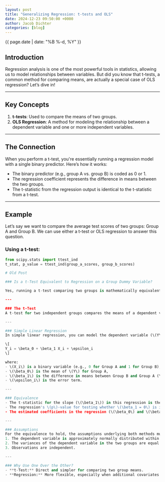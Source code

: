 ```yaml
---
layout: post
title: "Generalizing Regression: t-tests and OLS"
date: 2024-12-23 09:50:00 +0000
author: Jacob Dichter
categories: [blog]
---
```


<span class="date">{{ page.date | date: "%B %-d, %Y" }}</span>

## Introduction

Regression analysis is one of the most powerful tools in statistics, allowing us to model relationships between variables. But did you know that t-tests, a common method for comparing means, are actually a special case of OLS regression? Let’s dive in!

---

## Key Concepts

1. **t-tests**: Used to compare the means of two groups.
2. **OLS Regression**: A method for modeling the relationship between a dependent variable and one or more independent variables.

---

## The Connection

When you perform a t-test, you're essentially running a regression model with a single binary predictor. Here’s how it works:

- The binary predictor (e.g., group A vs. group B) is coded as 0 or 1.
- The regression coefficient represents the difference in means between the two groups.
- The t-statistic from the regression output is identical to the t-statistic from a t-test.

---

## Example

Let’s say we want to compare the average test scores of two groups: Group A and Group B. We can use either a t-test or OLS regression to answer this question.

### Using a t-test:
```python
from scipy.stats import ttest_ind
t_stat, p_value = ttest_ind(group_a_scores, group_b_scores)

# Old Post

### Is a t-Test Equivalent to Regression on a Group Dummy Variable?

Yes, running a t-test comparing two groups is mathematically equivalent to performing a simple linear regression where the outcome variable is regressed on a single binary (dummy) variable indicating group membership. Here's why:

---

### The t-Test
A t-test for two independent groups compares the means of a dependent variable (\(Y\)) between two groups (e.g., Group A and Group B). The null hypothesis is that the means of the two groups are equal (\(H_0: \mu_A = \mu_B\)).

---

### Simple Linear Regression
In simple linear regression, you can model the dependent variable (\(Y\)) as:

\[
Y_i = \beta_0 + \beta_1 X_i + \epsilon_i
\]

where:
- \(X_i\) is a binary variable (e.g., 0 for Group A and 1 for Group B),
- \(\beta_0\) is the mean of \(Y\) for Group A,
- \(\beta_1\) is the difference in means between Group B and Group A (\(\mu_B - \mu_A\)),
- \(\epsilon_i\) is the error term.

---

### Equivalence
- The t-statistic for the slope (\(\beta_1\)) in this regression is the same as the t-statistic from the t-test comparing the two groups.
- The regression's \(p\)-value for testing whether \(\beta_1 = 0\) is identical to the \(p\)-value from the t-test for the null hypothesis that the two group means are equal.
- The estimated coefficients in the regression (\(\beta_0\) and \(\beta_1\)) correspond directly to the group means and the mean difference.

---

### Assumptions
For the equivalence to hold, the assumptions underlying both methods must be satisfied:
1. The dependent variable is approximately normally distributed within each group.
2. The variances of the dependent variable in the two groups are equal (homoscedasticity).
3. Observations are independent.

---

### Why Use One Over the Other?
- **t-Test:** Direct and simpler for comparing two group means.
- **Regression:** More flexible, especially when additional covariates are included (e.g., adjusting for confounders or interacting variables).
